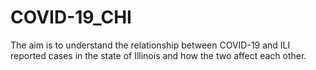 # COVID-19_CHI
The aim is to understand the relationship between COVID-19 and ILI reported cases in the state of Illinois and how the two affect each other.
